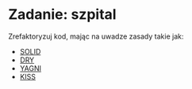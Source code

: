 # Zadanie: szpital

Zrefaktoryzuj kod, mając na uwadze zasady takie jak:

- [SOLID](https://pl.wikipedia.org/wiki/SOLID_(programowanie_obiektowe))
- [DRY](https://pl.wikipedia.org/wiki/DRY)
- [YAGNI](https://pl.wikipedia.org/wiki/YAGNI)
- [KISS](https://pl.wikipedia.org/wiki/KISS_(regu%C5%82a))
